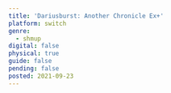 ```yaml
---
title: 'Dariusburst: Another Chronicle Ex+'
platform: switch
genre:
  - shmup
digital: false
physical: true
guide: false
pending: false
posted: 2021-09-23
---
```

